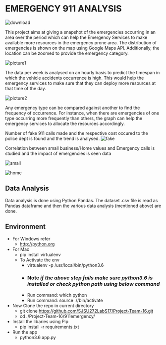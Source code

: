 # EMERGENCY 911 ANALYSIS

![download](https://user-images.githubusercontent.com/20146538/32038644-b8a0c978-b9df-11e7-9083-3c7453a1f9af.jpg)
 
This project aims at giving a snapshot of the emergencies occurring in an area over the period which can help the Emergency Services to make available more resources in the emergency prone area. The distribution of emergencies is shown on the map using Google Maps API. Additionally, the location can be zoomed to provide the emergency category.

![picture1](https://user-images.githubusercontent.com/20146538/30572067-724c5746-9ca0-11e7-9c1d-738fb4a0f35a.png)
 
The data per week is analysed on an hourly basis to predict the timespan in which the vehicle accidents occurrence is high. This would help the emergency services to make sure that they can deploy more resources at that time of the day.

![picture2](https://user-images.githubusercontent.com/20146538/30572077-81562082-9ca0-11e7-8eda-e7da53439493.png)

Any emergency type can be compared against another to find the frequency of occurrence. For instance, when there are emergencies of one type occurring more frequently than others, the graph can help the emergency services to allocate the resources accordingly.

Number of fake 911 calls made and the respective cost occured to the police dept is found and the trend is analysed.
![fake](https://user-images.githubusercontent.com/20146538/30572087-919646d4-9ca0-11e7-8f6f-e24cf5ab73a9.png)

Correlation between small business/Home values and Emergency calls is studied and the impact of emergencies is seen data 

![small](https://user-images.githubusercontent.com/20146538/30572085-908cdc62-9ca0-11e7-9f9a-fa7d3ba4687d.png)

![home](https://user-images.githubusercontent.com/20146538/30572089-9295198e-9ca0-11e7-9946-5b1afd7afc6a.png)

## Data Analysis
Data analysis is done using Python Pandas. The dataset .csv file is read as Pandas dataframe and then the various data analysis (mentioned above) are done. 

## Environment
 - For Windows refer
   - http://python.org
 - For Mac
   - pip install virtualenv
   - To Activate the env
     - virtualenv -p /usr/local/bin/python3.6 <project-name>
     - ### Note ***if the above step fails make sure python3.6 is installed or check python path using below command***
     - Run command: which python
     - Run command: source ./<project-name>/bin/activate
- Now Clone the repo in current directory
  - git clone https://github.com/SJSU272LabS17/Project-Team-16.git
  - cd ./Project-Team-16/911emergency/
- Install the libaries using Pip
  -  pip install -r requirements.txt
- Run the app
  - python3.6 app.py
